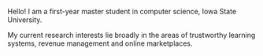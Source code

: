 Hello! I am a first-year master student in computer science, Iowa State University.


My current research interests lie broadly in the areas of trustworthy learning systems, revenue management and online marketplaces. 
